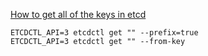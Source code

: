 
[How to get all of the keys in etcd](https://github.com/etcd-io/etcd/issues/5323)

```
ETCDCTL_API=3 etcdctl get "" --prefix=true
ETCDCTL_API=3 etcdctl get "" --from-key
```
